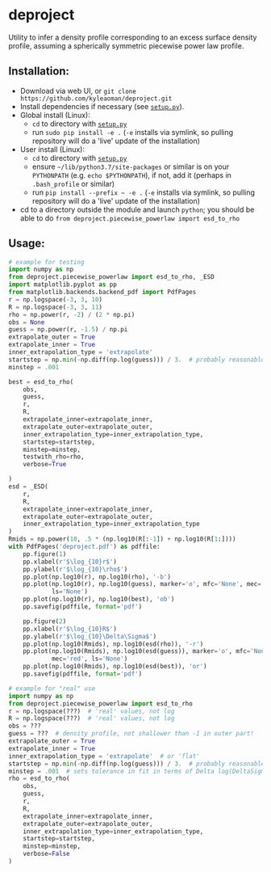 # deproject
Utility to infer a density profile corresponding to an excess surface density profile, assuming a spherically symmetric piecewise power law profile.

## Installation:
 - Download via web UI, or `git clone https://github.com/kyleaoman/deproject.git`
 - Install dependencies if necessary (see [`setup.py`](https://github.com/kyleaoman/deproject/blob/master/setup.py)).
 - Global install (Linux): 
   - `cd` to directory with [`setup.py`](https://github.com/kyleaoman/deproject/blob/master/setup.py)
   - run `sudo pip install -e .` (`-e` installs via symlink, so pulling repository will do a 'live' update of the installation)
 - User install (Linux):
   - `cd` to directory with [`setup.py`](https://github.com/kyleaoman/deproject/blob/master/setup.py)
   - ensure `~/lib/python3.7/site-packages` or similar is on your `PYTHONPATH` (e.g. `echo $PYTHONPATH`), if not, add it (perhaps in `.bash_profile` or similar)
   - run `pip install --prefix ~ -e .` (`-e` installs via symlink, so pulling repository will do a 'live' update of the installation)
 - cd to a directory outside the module and launch `python`; you should be able to do `from deproject.piecewise_powerlaw import esd_to_rho`
 
## Usage:

```python
# example for testing
import numpy as np
from deproject.piecewise_powerlaw import esd_to_rho, _ESD
import matplotlib.pyplot as pp
from matplotlib.backends.backend_pdf import PdfPages
r = np.logspace(-3, 3, 10)
R = np.logspace(-3, 3, 11)
rho = np.power(r, -2) / (2 * np.pi)
obs = None
guess = np.power(r, -1.5) / np.pi
extrapolate_outer = True
extrapolate_inner = True
inner_extrapolation_type = 'extrapolate'
startstep = np.min(-np.diff(np.log(guess))) / 3.  # probably reasonable
minstep = .001

best = esd_to_rho(
    obs,
    guess,
    r,
    R,
    extrapolate_inner=extrapolate_inner,
    extrapolate_outer=extrapolate_outer,
    inner_extrapolation_type=inner_extrapolation_type,
    startstep=startstep,
    minstep=minstep,
    testwith_rho=rho,
    verbose=True

)
esd = _ESD(
    r,
    R,
    extrapolate_inner=extrapolate_inner,
    extrapolate_outer=extrapolate_outer,
    inner_extrapolation_type=inner_extrapolation_type
)
Rmids = np.power(10, .5 * (np.log10(R[:-1]) + np.log10(R[1:])))
with PdfPages('deproject.pdf') as pdffile:
    pp.figure(1)
    pp.xlabel(r'$\log_{10}r$')
    pp.ylabel(r'$\log_{10}\rho$')
    pp.plot(np.log10(r), np.log10(rho), '-b')
    pp.plot(np.log10(r), np.log10(guess), marker='o', mfc='None', mec='blue',
            ls='None')
    pp.plot(np.log10(r), np.log10(best), 'ob')
    pp.savefig(pdffile, format='pdf')

    pp.figure(2)
    pp.xlabel(r'$\log_{10}R$')
    pp.ylabel(r'$\log_{10}\Delta\Sigma$')
    pp.plot(np.log10(Rmids), np.log10(esd(rho)), '-r')
    pp.plot(np.log10(Rmids), np.log10(esd(guess)), marker='o', mfc='None',
            mec='red', ls='None')
    pp.plot(np.log10(Rmids), np.log10(esd(best)), 'or')
    pp.savefig(pdffile, format='pdf')
```

```python
# example for "real" use
import numpy as np
from deproject.piecewise_powerlaw import esd_to_rho
r = np.logspace(???)  # 'real' values, not log
R = np.logspace(???)  # 'real' values, not log
obs = ???
guess = ???  # density profile, not shallower than -1 in outer part!
extrapolate_outer = True
extrapolate_inner = True
inner_extrapolation_type = 'extrapolate'  # or 'flat'
startstep = np.min(-np.diff(np.log(guess))) / 3.  # probably reasonable
minstep = .001  # sets tolerance in fit in terms of Delta log(DeltaSigma)
rho = esd_to_rho(
    obs,
    guess,
    r,
    R,
    extrapolate_inner=extrapolate_inner,
    extrapolate_outer=extrapolate_outer,
    inner_extrapolation_type=inner_extrapolation_type,
    startstep=startstep,
    minstep=minstep,
    verbose=False
)
```